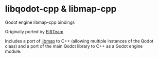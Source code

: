 # libqodot-cpp & libmap-cpp

Godot engine libmap-cpp bindings

Originally ported by [EIRTeam](https://github.com/EIRTeam/qodot).

Includes a port of [libmap](https://github.com/QodotPlugin/libmap/) to C++ (allowing multiple instances of the Qodot class) and a port of the main Qodot library to C++ as a Godot engine module.
